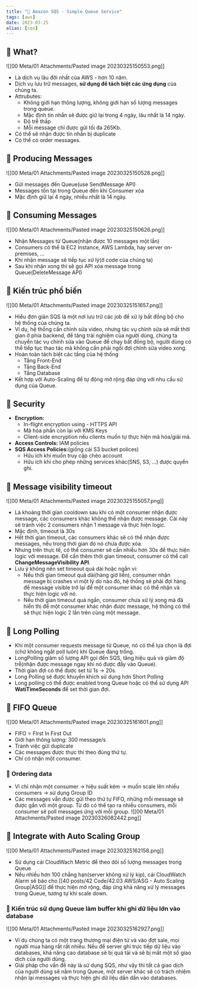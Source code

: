 ```yaml
---
title: "🌱 Amazon SQS - Simple Queue Service"
tags: [aws]
date: 2023-03-25
alias: [sqs]
---
```


## 🌿 What?
![[00 Meta/01 Attachments/Pasted image 20230325150553.png]]
- Là dịch vụ lâu đời nhất của AWS - hơn 10 năm.
- Dịch vụ lưu trữ messages, **sử dụng để tách biệt các ứng dụng** của chúng ta.
- Attrubutes:
	- Không giới hạn thông lượng, không giới hạn số lượng messages trong queue.
	- Mặc định tin nhắn sẽ được giữ lại trong 4 ngày, lâu nhất là 14 ngày.
	- Độ trễ thấp
	- Mỗi message chỉ được gửi tối đa 265Kb.
- Có thể sẽ nhận được tin nhắn bị duplicate
- Có thể có order messages.

## 🌿 Producing Messages
![[00 Meta/01 Attachments/Pasted image 20230325150528.png]]
- Gửi messages đến Queue(use SendMessage API)
- Messages tồn tại trong Queue đến khi Consumer xóa
- Mặc định giữ lại 4 ngày, nhiều nhất là 14 ngày.

## 🌿 Consuming Messages
![[00 Meta/01 Attachments/Pasted image 20230325150626.png]]
- Nhận Messages từ Queue(nhận được 10 messages một lần)
- Consumers có thể là EC2 Instance, AWS Lambda, hay server on-premises, ...
- Khi nhận message sẽ tiếp tục xử lý(ở code của chúng ta)
- Sau khi nhận xong thì sẽ gọi API xóa message trong Queue(DeleteMessage API)

## 🌿 Kiến trúc phổ biến
![[00 Meta/01 Attachments/Pasted image 20230325151657.png]]
- Hiểu đơn giản SQS là một nơi lưu trữ các job để xử lý bất đồng bộ cho hệ thống của chúng ta.
- Ví dụ, hệ thống cần chỉnh sửa video, nhưng tác vụ chỉnh sửa sẽ mất thời gian ở phía backend, để tăng trải nghiệm của người dùng, chúng ta chuyển tác vụ chỉnh sửa vào Queue để chạy bất đồng bộ, người dùng có thể tiếp tục thao tác mà không cần phải ngồi đợi chỉnh sửa video xong.
- Hoàn toàn tách biệt các tầng của hệ thống
	- Tầng Front-End
	- Tầng Back-End
	- Tầng Database
- Kết hợp với Auto-Scaling để tự động mở rộng đáp ứng với nhu cầu sử dụng của Queue.

## 🌿 Security
- **Encryption:**
	- In-flight encryption using - HTTPS API
	- Mã hóa phần còn lại với KMS Keys
	- Client-side encryption nếu clients muốn tự thực hiện mã hóa/giải mã.
- **Access Controls:** IAM policies
- **SQS Access Policies:**(giống cái S3 bucket polices)
	- Hữu ích khi muốn truy cập chéo account
	- Hữu ích khi cho phép những services khác(SNS, S3, ...) được quyền ghi.

## 🌿 Message visibility timeout
![[00 Meta/01 Attachments/Pasted image 20230325155057.png]]
- Là khoảng thời gian cooldown sau khi có một consumer nhận được message, các consumers khác không thể nhận được message. Cái này sẽ tránh việc 2 consumers nhận 1 message và thực hiện logic.
- Mặc định, timeout là 30s
- Hết thời gian timeout, các consumers khác sẽ có thể nhận được messages, nếu trong thời gian đó nó chưa được xóa.
- Nhưng trên thực tế, có thể consumer sẽ cần nhiều hơn 30s để thực hiện logic với message. Để cần thêm thời gian timeout, consumer có thể call **ChangeMessageVisibility API**.
- Lưu ý không nên set timeout quá dài hoặc ngắn vì:
	- Nếu thời gian timeout quá dài(hàng giờ liền), consumer nhận message bị crashes vì một lý do nào đó, hệ thống sẽ phải đợi hàng để message visible trở lại để một consumer khác có thể nhận và thực hiện logic với nó.
	- Nếu thời gian timeout quá ngắn, consumer chưa xử lý xong mà đã hiển thị để một consumer khác nhận được message, hệ thống có thể sẽ thực hiện logic 2 lần trên cùng một message.

## 🌿 Long Polling
- Khi một consumer requests message từ Queue, nó có thể lựa chọn là đợi (chứ không ngắt poll luôn) khi Queue đang trống.
- LongPolling giảm số lượng API gọi đến SQS, tăng hiệu quả và giảm độ trễ(nhận được message ngay khi nó được đẩy vào Queue).
- Thời gian đợi có thể được set từ 1s -> 20s.
- Long Polling sẽ được khuyến khích sử dụng hơn Short Polling
- Long polling có thể được enabled trong Queue hoặc có thể sử dụng API **WatiTimeSeconds** để set thời gian đợi.

## 🌿 FIFO Queue
![[00 Meta/01 Attachments/Pasted image 20230325161601.png]]
- FIFO =  FIrst In First Out
- Giới hạn thông lượng: 300 message/s
- Tránh việc gửi duplicate
- Các messages được thực thi theo đúng thứ tự.
- Chỉ có nhận một consumer.

### 🍃 Ordering data
- Vì chỉ nhận một consumer -> hiệu suất kém -> muốn scale lên nhiều consumers -> sử dụng Group ID
- Các messages vẫn được gửi theo thứ tự FIFO, những mỗi message sẽ được gắn với một group. Từ đó có thể tạo ra nhiều consumers, mỗi consumer sẽ poll messages ứng với mỗi group.
![[00 Meta/01 Attachments/Pasted image 20230326082442.png]]

## 🌿 Integrate with Auto Scaling Group
![[00 Meta/01 Attachments/Pasted image 20230325162158.png]]
- Sử dụng cái CloudWach Metric để theo dõi số lượng messages trong Queue
- Nếu nhiều hơn 100 chẳng hạn(server không xử lý kịp), cái CloudWatch Alarm sẽ báo cho [[40 posts/42 Code/42.03 AWS/ASG - Auto Scaling Group|ASG]] để thực hiện mở rộng, đáp ứng khả năng xử lý messages trong Queue, tương tự khi scale down.

### 🌿 Kiến trúc sử dụng Queue làm buffer khi ghi dữ liệu lớn vào database
![[00 Meta/01 Attachments/Pasted image 20230325162927.png]]

- Ví dụ chúng ta có một trang thương mại điện tử và vào đợt sale, mọi người mua hàng rất rất nhiều. Nếu để server ghi trực tiếp dữ liệu vào databases, khả năng cao database sẽ bị quá tải và sẽ bị mất một số giao dịch của người dùng.
- Giải pháp cho vấn đề này là sử dụng SQS, như vậy thì tất cả giao dịch của người dùng sẽ nằm trong Queue, một server khác sẽ có trách nhiệm nhận lại messages và thực hiện ghi dữ liệu dần dần vào databases.


